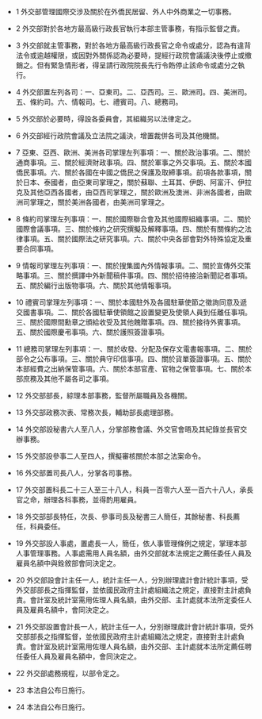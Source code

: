 * 1 外交部管理國際交涉及關於在外僑民居留、外人中外商業之一切事務。

* 2 外交部對於各地方最高級行政長官執行本部主管事務，有指示監督之責。

* 3 外交部就主管事務，對於各地方最高級行政長官之命令或處分，認為有違背法令或逾越權限，或因對外關係認為必要時，提經行政院會議議決後停止或撤銷之。但有緊急情形者，得呈請行政院院長先行令飭停止該命令或處分之執行。

* 4 外交部置左列各司：一、亞東司。二、亞西司。三、歐洲司。四、美洲司。五、條約司。六、情報司。七、禮賓司。八、總務司。

* 5 外交部於必要時，得設各委員會，其組織另以法律定之。

* 6 外交部經行政院會議及立法院之議決，增置裁併各司及其他機關。

* 7 亞東、亞西、歐洲、美洲各司掌理左列事項：一、關於政治事項。二、關於通商事項。三、關於經濟財政事項。四、關於軍事之外交事項。五、關於本國僑民事項。六、關於各國在中國之僑民之保護及取締事項。前項各款事項，關於日本、泰國者，由亞東司掌理之，關於蘇聯、土耳其、伊朗、阿富汗、伊拉克及其他亞西各國者，由亞西司掌理之，關於歐洲及澳洲、非洲各國者，由歐洲司掌理之，關於美洲各國者，由美洲司掌理之。

* 8 條約司掌理左列事項：一、關於國際聯合會及其他國際組織事項。二、關於國際會議事項。三、關於條約之研究撰擬及解釋事項。四、關於有關條約之法律事項。五、關於國際法之研究事項。六、關於中央各部會對外特殊協定及重要合同事項。

* 9 情報司掌理左列事項：一、關於搜集國內外情報事項。二、關於宣傳外交策略事項。三、關於撰譯中外新聞稿件事項。四、關於招待接洽新聞記者事項。五、關於編行出版物事項。六、關於其他情報事項。

* 10 禮賓司掌理左列事項：一、關於本國駐外及各國駐華使節之徵詢同意及遞交國書事項。二、關於各國駐華使領館之設置變更及使領人員到任離任事項。三、關於國際間勳章之頒給收受及其他餽贈事項。四、關於接待外賓事項。五、關於國際慶弔事項。六、關於護照簽證事項。

* 11 總務司掌理左列事項：一、關於收發、分配及保存文電書報事項。二、關於部令之公布事項。三、關於典守印信事項。四、關於貨單簽證事項。五、關於本部經費之出納保管事項。六、關於本部官產、官物之保管事項。七、關於本部庶務及其他不屬各司之事項。

* 12 外交部部長，綜理本部事務，監督所屬職員及各機關。

* 13 外交部政務次表、常務次長，輔助部長處理部務。

* 14 外交部設秘書六人至八人，分掌部務會議、外交官會晤及其紀錄並長官交辦事務。

* 15 外交部設參事二人至四人，撰擬審核關於本部之法案命令。

* 16 外交部置司長八人，分掌各司事務。

* 17 外交部置科長二十三人至三十八人，科員一百零六人至一百六十八人，承長官之命，辦理各科事務，並得酌用雇員。

* 18 外交部部長特任，次長、參事司長及秘書三人簡任，其餘秘書、科長薦任，科員委任。

* 19 外交部設人事處，置處長一人，簡任，依人事管理條例之規定，掌理本部人事管理事務。人事處需用人員名額，由外交部就本法規定之薦任委任人員及雇員名額中與銓敘部會同決定之。

* 20 外交部設會計主任一人，統計主任一人，分別辦理歲計會計統計事項，受外交部部長之指揮監督，並依國民政府主計處組織法之規定，直接對主計處負責。會計室及統計室需用佐理人員名額，由外交部、主計處就本法所定委任人員及雇員名額中，會同決定之。

* 21 外交部設置會計長一人，統計主任一人，分別辦理歲計會計統計事項，受外交部部長之指揮監督，並依國民政府主計處組織法之規定，直接對主計處負責。會計室及統計室需用佐理人員名額，由外交部、主計處就本法所定薦任聘任委任人員及雇員名額中，會同決定之。

* 22 外交部處務規程，以部令定之。

* 23 本法自公布日施行。

* 24 本法自公布日施行。

